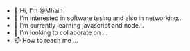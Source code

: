 - 👋 Hi, I’m @Mhain
- 👀 I’m interested in software tesing and also in networking...
- 🌱 I’m currently learning javascript and node...
- 💞️ I’m looking to collaborate on ...
- 📫 How to reach me ...

<!---
Mhain/Mhain is a ✨ special ✨ repository because its `README.md` (this file) appears on your GitHub profile.
You can click the Preview link to take a look at your changes.
--->
